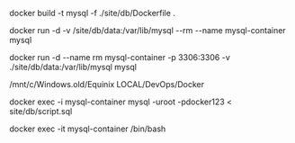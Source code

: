 

docker build -t mysql -f ./site/db/Dockerfile .

docker run -d -v /site/db/data:/var/lib/mysql --rm --name mysql-container mysql






docker run -d --name rm mysql-container -p 3306:3306 -v ./site/db/data:/var/lib/mysql mysql


/mnt/c/Windows.old/Equinix LOCAL/DevOps/Docker








docker exec -i mysql-container mysql -uroot -pdocker123 < site/db/script.sql


docker exec -it mysql-container /bin/bash